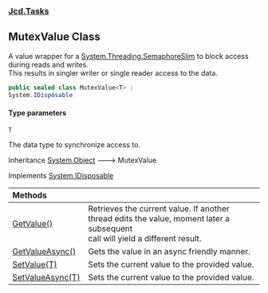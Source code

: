 ### [Jcd.Tasks](Jcd.Tasks.md 'Jcd.Tasks')

## MutexValue<T> Class

A value wrapper for a [System.Threading.SemaphoreSlim](https://docs.microsoft.com/en-us/dotnet/api/System.Threading.SemaphoreSlim 'System.Threading.SemaphoreSlim') to block access during reads and writes.  
This results in singler writer or single reader access to the data.

```csharp
public sealed class MutexValue<T> :
System.IDisposable
```
#### Type parameters

<a name='Jcd.Tasks.MutexValue_T_.T'></a>

`T`

The data type to synchronize access to.

Inheritance [System.Object](https://docs.microsoft.com/en-us/dotnet/api/System.Object 'System.Object') &#129106; MutexValue<T>

Implements [System.IDisposable](https://docs.microsoft.com/en-us/dotnet/api/System.IDisposable 'System.IDisposable')

| Methods | |
| :--- | :--- |
| [GetValue()](Jcd.Tasks.MutexValue_T_.GetValue().md 'Jcd.Tasks.MutexValue<T>.GetValue()') | Retrieves the current value. If another thread edits the value, moment later a subsequent<br/>call will yield a different result. |
| [GetValueAsync()](Jcd.Tasks.MutexValue_T_.GetValueAsync().md 'Jcd.Tasks.MutexValue<T>.GetValueAsync()') | Gets the value in an async friendly manner. |
| [SetValue(T)](Jcd.Tasks.MutexValue_T_.SetValue(T).md 'Jcd.Tasks.MutexValue<T>.SetValue(T)') | Sets the current value to the provided value. |
| [SetValueAsync(T)](Jcd.Tasks.MutexValue_T_.SetValueAsync(T).md 'Jcd.Tasks.MutexValue<T>.SetValueAsync(T)') | Sets the current value to the provided value. |
